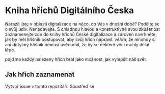
# Kniha hříchů Digitálního Česka
Narazili jste v oblasti digitalizace na něco, co Vás v dnešní době? 
Podělte se o svůj údiv. Nenadávejte. S chladnou hlavou a konstruktivně svou zkušenost zaznamenejte zde do knihy hříchů České digitalizace 
a zároveň navrhněte, jak by měl hříšník postupovat, aby svůj hřích napravil. 
věřím, že mnohdy si ani dotyčný hříšník nemusí uvědomit, že by se některé věci mohly dělat lépe. 

pojďme každý nalezeny hřích brát jako možnost, jak vylepšit náš svět. 

## Jak hřích zaznamenat 
Vytvoř issue v tomto repozitáři. Soustřeď se 


